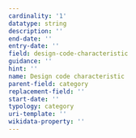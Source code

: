 ```yaml
---
cardinality: '1'
datatype: string
description: ''
end-date: ''
entry-date: ''
field: design-code-characteristic
guidance: ''
hint: ''
name: Design code characteristic
parent-field: category
replacement-field: ''
start-date: ''
typology: category
uri-template: ''
wikidata-property: ''
---
```

